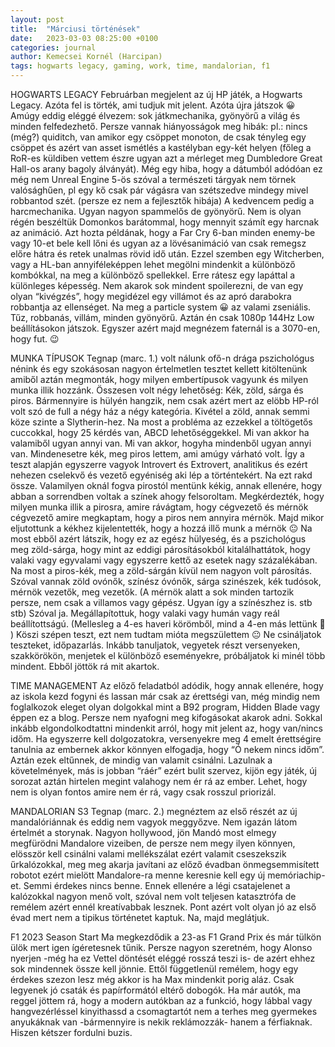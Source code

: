 ```yaml
---
layout: post
title:  "Márciusi történések"
date:   2023-03-03 08:25:00 +0100
categories: journal
author: Kemecsei Kornél (Harcipan)
tags: hogwarts legacy, gaming, work, time, mandalorian, f1
---
```


HOGWARTS LEGACY
Februárban megjelent az új HP játék, a Hogwarts Legacy. Azóta fel is törték, ami tudjuk mit jelent. Azóta újra játszok 😀 Amúgy eddig eléggé élvezem: sok játkmechanika, gyönyörű a világ és minden felfedezhető. Persze vannak hiányosságok meg hibák: pl.: nincs (még?) quiditch, van amikor egy csöppet monoton, de csak tényleg egy csöppet és azért van asset ismétlés a kastélyban egy-két helyen (főleg a RoR-es küldiben vettem észre ugyan azt a mérleget meg Dumbledore Great Hall-os arany bagoly álványát). Még egy hiba, hogy a dátumból adódóan ez még nem Unreal Engine 5-ös szóval a természeti tárgyak nem törnek valósághűen, pl egy kő csak pár vágásra van szétszedve mindegy mivel robbantod szét. (persze ez nem a fejlesztők hibája) A kedvencem pedig a harcmechanika. Ugyan nagyon spammelős de gyönyörű. Nem is olyan régén beszéltük Domonkos barátommal, hogy mennyit számít egy harcnak az animáció. Azt hozta példának, hogy a Far Cry 6-ban minden enemy-be vagy 10-et bele kell lőni és ugyan az a lövésanimáció van csak remegsz előre hátra és retek unalmas rövid idő után. Ezzel szemben egy Witcherben, vagy a HL-ban annyiféleképpen lehet megölni mindenkit a különböző kombókkal, na meg a különböző spellekkel. Erre rátesz egy lapáttal a különleges képesség. Nem akarok sok mindent spoilerezni, de van egy olyan “kivégzés”, hogy megidézel egy villámot és az apró darabokra robbantja az ellenséget. Na meg a particle system 😀 az valami zseniális. Tűz, robbanás, villám, minden gyönyörű. Aztán én csak 1080p 144Hz Low beállításokon játszok. Egyszer azért majd megnézem faternál is a 3070-en, hogy fut. 😉

MUNKA TÍPUSOK
Tegnap (marc. 1.) volt nálunk ofő-n drága pszichológus nénink és egy szokásosan nagyon értelmetlen tesztet kellett kitöltenünk amiből aztán megmonták, hogy milyen embertípusok vagyunk és milyen munka illik hozzánk. Összesen volt négy lehetőség: Kék, zöld, sárga és piros. Bármennyire is hülyén hangzik, nem csak azért mert az elöbb HP-ról volt szó de full a négy ház a négy kategória. Kivétel a zöld, annak semmi köze szinte a Slytherin-hez. Na most a probléma az ezzekkel a töltögetős cuccokkal, hogy 25 kérdés van, ABCD lehetőséggekkel. Mi van akkor ha valamiből ugyan annyi van. Mi van akkor, hogyha mindenből ugyan annyi van. Mindenesetre kék, meg piros lettem, ami amúgy várható volt. Így a teszt alapján egyszerre vagyok Introvert és Extrovert, analitikus és ezért nehezen cselekvő és vezető egyéniség aki lép a történtekért. Na ezt rakd össze. Valamilyen oknál fogva pirostól mentünk kékig, annak ellenére, hogy abban a sorrendben voltak a színek ahogy felsoroltam. Megkérdezték, hogy milyen munka illik a pirosra, amire rávágtam, hogy cégvezető és mérnök cégvezető amire megkaptam, hogy a piros nem annyira mérnök. Majd mikor eljutottunk a kékhez kijelentették, hogy a hozzá illő munk a mérnök 😐 Na most ebből azért látszik, hogy ez az egész hülyeség, és a pszichológus meg zöld-sárga, hogy mint az eddigi párosításokból kitalálhattátok, hogy valaki vagy egyvalami vagy egyszerre kettő az esetek nagy százalékában. Na most a piros-kék, meg a zöld-sárgán kívül nem nagyon volt párosítás. Szóval vannak zöld ovónők, színész óvónők, sárga szinészek, kék tudósok, mérnök vezetők, meg vezetők. (A mérnök alatt a sok minden tartozik persze, nem csak a villamos vagy gépész. Ugyan így a színészhez is. stb stb)
Szóval ja. Megállapítottuk, hogy valaki vagy humán vagy reál beállítottságú. (Mellesleg a 4-es haveri körömből, mind a 4-en más lettünk 🙂 ) Köszi szépen teszt, ezt nem tudtam mióta megszülettem 😐 Ne csináljatok teszteket, időpazarlás. Inkább tanuljatok, vegyetek részt versenyeken, szakkörökön, menjetek el különböző eseményekre, próbáljatok ki minél több mindent. Ebből jöttök rá mit akartok.

TIME MANAGEMENT
Az előző feladatból adódik, hogy annak ellenére, hogy az iskola kezd fogyni és lassan már csak az érettségi van, még mindig nem foglalkozok eleget olyan dolgokkal mint a B92 program, Hidden Blade vagy éppen ez a blog. Persze nem nyafogni meg kifogásokat akarok adni. Sokkal inkább elgondolkodtattni mindenkit arról, hogy mit jelent az, hogy van/nincs időm. Ha egyszerre kell dolgozatokra, versenyekre meg 4 emelt érettségire tanulnia az embernek akkor könnyen elfogadja, hogy “Ó nekem nincs időm”. Aztán ezek eltűnnek, de mindig van valamit csinálni. Lazulnak a követelmények, más is jobban “ráér” ezért bulit szervez, kijön egy játék, új sorozat aztán hirtelen megint valahogy nem ér rá az ember. Lehet, hogy nem is olyan fontos amire nem ér rá, vagy csak rosszul priorizál.

MANDALORIAN S3
Tegnap (marc. 2.) megnéztem az első részét az új mandalóriánnak és eddig nem vagyok meggyőzve. Nem igazán látom értelmét a storynak. Nagyon hollywood, jön Mandó most elmegy megfürödni Mandalore vizeiben, de persze nem megy ilyen könnyen, elösször kell csinálni valami mellékszálat ezért valamit cseszekszik űrkalózokkal, meg meg akarja javítani az előző évadban önmegsemmisített robotot ezért mielött Mandalore-ra menne keresnie kell egy új memóriachip-et. Semmi érdekes nincs benne. Ennek ellenére a légi csatajelenet a kalózokkal nagyon menő volt, szóval nem volt teljesen katasztrófa de remélem azért ennél kreatívabbak lesznek. Pont azért volt olyan jó az első évad mert nem a tipikus történetet kaptuk. Na, majd meglátjuk.

F1 2023 Season Start
Ma megkezdődik a 23-as F1 Grand Prix és már tülkön ülök mert igen ígéretesnek tűnik. Persze nagyon szeretném, hogy Alonso nyerjen -még ha ez Vettel döntését eléggé rosszá teszi is- de azért ehhez sok mindennek össze kell jönnie. Ettől függetlenül remélem, hogy egy érdekes szezon lesz még akkor is ha Max mindenkit porig aláz. Csak legyenek jó csaták és papírformától eltérő dobogók.
Ha már autók, ma reggel jöttem rá, hogy a modern autókban az a funkció, hogy lábbal vagy hangvezérléssel kinyithassd a csomagtartót nem a terhes meg gyermekes anyukáknak van -bármennyire is nekik reklámozzák- hanem a férfiaknak. Hiszen kétszer fordulni buzis.